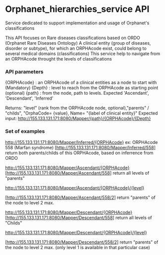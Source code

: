 # Orphanet_hierarchies_service API
Service dedicated to support implementation and usage of Orphanet's classifications

This API focuses on Rare diseases classifications based on ORDO (Orphanet Rare Diseases Ontology)
A clinical entity (group of diseases, disorder or subtype), for which an ORPHAcode exist, could belong to several medical domains (classifications)
This service help to navigate from an ORPHAcode throught the levels of classifications

### API parameters
{ORPHAcode} : an ORPHAcode of a clinical entities as a node to start with (Mandatory)
{Depth} : level to reach from the ORPHAcode as starting point (optional)
{path} : from the node, path to levels. Expected 'Ascendant', 'Descendant', 'Inferred'

Returns: "level" (rank from the ORPHAcode node, optional),"parents" / "childs", "OrphaCode= {value}, Name= "{label of clinical entity}"
Expected input:
http://155.133.131.171:8080/Mapper/{path}/{ORPHAcode}/{Depth}

### Set of examples
http://155.133.131.171:8080/Mapper/Inferred/{ORPHAcode}
ex: ORPHAcode 558 (Marfan syndrome)
[http://155.133.131.171:8080/Mapper/Inferred/558]
return both parents/childs of this ORPHAcode, based on inferrence from ORDO

http://155.133.131.171:8080/Mapper/Ascendant/{ORPHAcode}
[http://155.133.131.171:8080/Mapper/Ascendant/558] 
return all levels of "parents" 

http://155.133.131.171:8080/Mapper/Ascendant/{ORPHAcode}/{level}

[http://155.133.131.171:8080/Mapper/Ascendant/558/2]
return "parents" of the node to level 2 max.

http://155.133.131.171:8080/Mapper/Descendant/{ORPHAcode}
[http://155.133.131.171:8080/Mapper/Descendant/558] 
return all levels of "Childs" 

http://155.133.131.171:8080/Mapper/Descendant/{ORPHAcode}/{level}

[http://155.133.131.171:8080/Mapper/Descendant/558/2]
return "parents" of the node to level 2 max. (only level 1 is available in that particular case)
